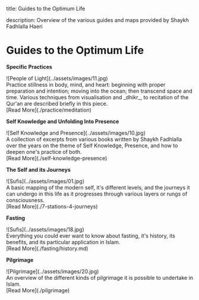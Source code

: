 title: Guides to the Optimum Life

description: Overview of the various guides and maps provided by Shaykh Fadhlalla Haeri

# Guides to the Optimum Life

<div markdown="1" class="card article sidebar center">

**Specific Practices**

<div markdown="2" class="article-image">
![People of Light](../assets/images/11.jpg)
</div>

<div markdown="3" class="article-para">
Practice stillness in body, mind, and heart: beginning with proper preparation and intention; moving into the ocean; then transcend space and time. Various techniques from visualisation and _dhikr_, to recitation of the Qur'an are described briefly in this piece.
</div>

<div markdown="3" class="article-link">
[Read More](./practice/meditation)
</div>

</div>

<div markdown="1" class="card article sidebar center">

**Self Knowledge and Unfolding Into Presence**

<div markdown="2" class="article-image">
![Self Knowledge and Presence](../assets/images/10.jpg)
</div>

<div markdown="3" class="article-para">
A collection of excerpts from various books written by Shaykh Fadhlalla over the years on the theme of Self Knowledge, Presence, and how to deepen one's practice of both.
</div>

<div markdown="3" class="article-link">
[Read More](./self-knowledge-presence)
</div>

</div>

<div markdown="1" class="card article sidebar center">

**The Self and its Journeys**

<div markdown="2" class="article-image">
![Sufis](../assets/images/01.jpg)
</div>

<div markdown="3" class="article-para">
A basic mapping of the modern self, it's different levels, and the journeys it can undergo in this life as it progresses through various layers or rungs of consciousness.
</div>

<div markdown="3" class="article-link">
[Read More](./7-stations-4-journeys)
</div>

</div>

<div markdown="1" class="card article sidebar center">

**Fasting**

<div markdown="2" class="article-image">
![Sufis](../assets/images/18.jpg)
</div>

<div markdown="3" class="article-para">
Everything you could ever want to know about fasting, it's history, its benefits, and its particular application in Islam.
</div>

<div markdown="3" class="article-link">
[Read More](./fasting/history.md)
</div>

</div>

<div markdown="1" class="card article sidebar center">

**Pilgrimage**

<div markdown="2" class="article-image">
![Pilgrimage](../assets/images/20.jpg)
</div>

<div markdown="3" class="article-para">
An overview of the different kinds of pilgrimage it is possible to undertake in Islam.
</div>

<div markdown="3" class="article-link">
[Read More](./pilgrimage)
</div>

</div>

